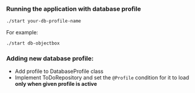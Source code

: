 ### Running the application with database profile
```bash
./start your-db-profile-name
```
For example: 
```bash
./start db-objectbox
```


### Adding new database profile:
- Add profile to DatabaseProfile class
- Implement ToDoRepository and set the `@Profile` condition for it to load **only when given profile is active**
